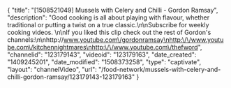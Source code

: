 {
    "title": "[1508521049] Mussels with Celery and Chilli - Gordon Ramsay",
    "description": "Good cooking is all about playing with flavour, whether traditional or putting a twist on a true classic.\n\nSubscribe for weekly cooking videos. \n\nIf you liked this clip check out the rest of Gordon's channels:\n\nhttp:\/\/www.youtube.com\/gordonramsay\nhttp:\/\/www.youtube.com\/kitchennightmares\nhttp:\/\/www.youtube.com\/thefword",
    "channelid": "123179143",
    "videoid": "123179163",
    "date_created": "1409245201",
    "date_modified": "1508373258",
    "type": "captivate",
    "layout": "channelVideo",
    "url": "\/food-network\/mussels-with-celery-and-chilli-gordon-ramsay\/123179143-123179163"
}